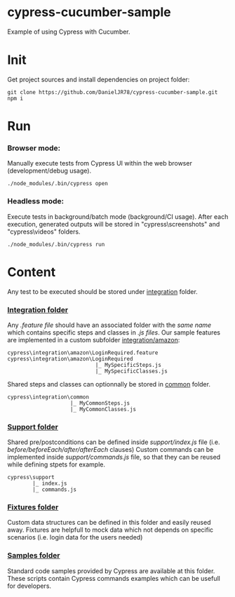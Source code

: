 # cypress-cucumber-sample
Example of using Cypress with Cucumber.

# Init
Get project sources and install dependencies on project folder:
  ```
  git clone https://github.com/DanielJR78/cypress-cucumber-sample.git
  npm i  
  ```  

# Run
### Browser mode:
Manually execute tests from Cypress UI within the web browser (development/debug usage).
  ```
  ./node_modules/.bin/cypress open
  ```
### Headless mode:
Execute tests in background/batch mode (background/CI usage). After each execution, generated outputs will be stored in "cypress\screenshots" and "cypress\videos" folders.
  ```
  ./node_modules/.bin/cypress run
  ```

# Content
Any test to be executed should be stored under [integration](https://github.com/DanielJR78/cypress-cucumber-sample/tree/main/cypress/integration) folder. 

### [Integration folder](https://github.com/DanielJR78/cypress-cucumber-sample/tree/main/cypress/integration)
Any *.feature file* should have an associated folder with the *same name* which contains specific steps and classes in *.js files*. 
Our sample features are implemented in a custom subfolder [integration/amazon](https://github.com/DanielJR78/cypress-cucumber-sample/tree/main/cypress/integration/amazon):
```
cypress\integration\amazon\LoginRequired.feature
cypress\integration\amazon\LoginRequired
                            |_ MySpecificSteps.js                            
                            |_ MySpecificClasses.js
```
Shared steps and classes can optionnally be stored in [common](https://github.com/DanielJR78/cypress-cucumber-sample/tree/main/cypress/integration/common) folder.
```
cypress\integration\common
                    |_ MyCommonSteps.js
                    |_ MyCommonClasses.js    
```
### [Support folder](https://github.com/DanielJR78/cypress-cucumber-sample/tree/main/cypress/support)
Shared pre/postconditions can be defined inside *support/index.js* file (i.e. *before/beforeEach/after/afterEach* clauses) 
Custom commands can be implemented inside *support/commands.js* file, so that they can be reused while defining stpets for example.
```
cypress\support
        |_ index.js
        |_ commands.js    
```

### [Fixtures folder](https://github.com/DanielJR78/cypress-cucumber-sample/tree/main/cypress/support)
Custom data structures can be defined in this folder and easily reused away. Fixtures are helpfull to mock data which not depends on specific scenarios (i.e. login data for the users needed)

### [Samples folder](https://github.com/DanielJR78/cypress-cucumber-sample/tree/main/cypress/samples)
Standard code samples provided by Cypress are available at this folder. These scripts contain Cypress commands examples which can be usefull for developers.
